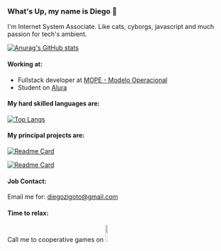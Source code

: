 
### What's Up, my name is Diego 👋

I'm Internet System Associate. Like cats, cyborgs,  javascript and much passion for tech's ambient.  

[![Anurag's GitHub stats](https://github-readme-stats.vercel.app/api?username=zigdi3&show_icons=true&locale=en)](https://github.com/anuraghazra/github-readme-stats)

#### Working at:
- Fullstack developer at [MOPE - Modelo Operacional](https://www.linkedin.com/company/mope---modelo-operacional)
- Student on [Alura](https://www.linkedin.com/school/aluracursos/)

#### My hard skilled languages are:
[![Top Langs](https://github-readme-stats.vercel.app/api/top-langs/?username=zigdi3&locale=en)](https://github.com/anuraghazra/github-readme-stats)

#### My principal projects are:  
[![Readme Card](https://github-readme-stats.vercel.app/api/pin/?username=zigdi3&repo=flash-card-api&locale=en)](https://github.com/zigdi3/flash-card-api)  

[![Readme Card](https://github-readme-stats.vercel.app/api/pin/?username=zigdi3&repo=flasd-card-frontend&locale=en)](https://github.com/zigdi3/flasd-card-frontend)  

#### Job Contact:
Email me for: diegozigoto@gmail.com

#### Time to relax:
<div class="justify-center">
<p>Call me to cooperative games on
<a href= "https://steamcommunity.com/id/zigdi3/" target="_blank" ><img style="width: 10%" src="https://img.shields.io/badge/steam-%23000000.svg?style=for-the-badge&logo=steam&logoColor=white"> </a></p>
</div>
